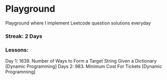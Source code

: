 # Playground
Playground where I implement Leetcode question solutions everyday

### Streak: 2 Days

### Lessons:
Day 1: 1639. Number of Ways to Form a Target String Given a Dictionary [Dynamic Programming]
Days 2: 983. Minimum Cost For Tickets [Dynamic Programming]

